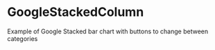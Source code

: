 GoogleStackedColumn
===================

Example of Google Stacked bar chart with buttons to change between categories
